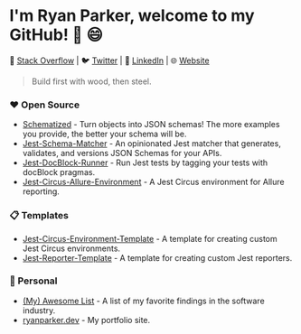 # I'm Ryan Parker, welcome to my GitHub! 👋 :smile:

:postbox: [Stack Overflow](https://stackoverflow.com/users/8832840/ryan?tab=profile) | :bird: [Twitter](https://twitter.com/ryanisparker) | 👔 [LinkedIn](https://www.linkedin.com/in/ryanisparker/) | 🌐 [Website](https://ryanparker.dev)

> Build first with wood, then steel.

### ❤️ Open Source

- [Schematized](https://github.com/ryparker/schematized) - Turn objects into JSON schemas! The more examples you provide, the better your schema will be.
- [Jest-Schema-Matcher](https://github.com/ryparker/jest-schema-matcher) - An opinionated Jest matcher that generates, validates, and versions JSON Schemas for your APIs.
- [Jest-DocBlock-Runner](https://github.com/ryparker/jest-docblock-runner) - Run Jest tests by tagging your tests with docBlock pragmas.
- [Jest-Circus-Allure-Environment](https://github.com/ryparker/jest-circus-allure-environment) - A Jest Circus environment for Allure reporting.

### 📋 Templates

- [Jest-Circus-Environment-Template](https://github.com/ryparker/jest-circus-environment-template) - A template for creating custom Jest Circus environments.
- [Jest-Reporter-Template](https://github.com/ryparker/jest-reporter-template) - A template for creating custom Jest reporters.

### 👤 Personal

- [(My) Awesome List](https://github.com/ryparker/Awesome-List) - A list of my favorite findings in the software industry.
- [ryanparker.dev](https://github.com/ryparker/ryanparker.dev) - My portfolio site.
